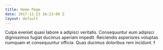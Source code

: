 ```yaml
---
title: Home Page
date: 2017-11-23 16:23:00 Z
layout: default
---
```


Culpa eveniet quasi labore a adipisci veritatis. Consequuntur eum adipisci dignissimos fugiat ducimus aperiam impedit. Reiciendis asperiores voluptas numquam et consequuntur officia. Quas ducimus doloribus rem incidunt. f